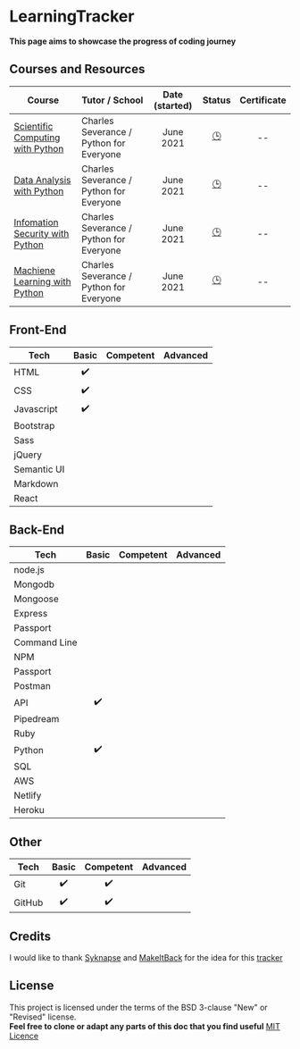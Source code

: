# LearningTracker
**This page aims to showcase the progress of coding journey** 

## Courses and Resources
| Course | Tutor / School | Date (started) | Status |  Certificate |
|--------|----------------|:----------------:|:--------:|:--------------:|
|[Scientific Computing with Python](https://www.freecodecamp.org/learn/scientific-computing-with-python/)| Charles Severance / Python for Everyone|June 2021|[:clock3:](# "In progress") | -- |
[Data Analysis with Python](https://www.freecodecamp.org/learn/data-analysis-with-python/)|Charles Severance / Python for Everyone|June 2021|[:clock3:](# "In progress") | -- |
[Infomation Security with Python](https://www.freecodecamp.org/learn/information-security/)| Charles Severance / Python for Everyone|June 2021|[:clock3:](# "In progress") | -- |
[Machiene Learning with Python](https://www.freecodecamp.org/learn/machine-learning-with-python/)| Charles Severance / Python for Everyone|June 2021|[:clock3:](# "In progress") | -- |


## Front-End
| Tech            |       Basic          |      Competent       |       Advanced       | 
|-----------------|:--------------------:|:--------------------:|:--------------------:|
|HTML             |:heavy_check_mark:|   |                    
|CSS              |:heavy_check_mark:|   |     
|Javascript       |:heavy_check_mark:|   |     
|Bootstrap        |                      |          
|Sass             |                      |   
|jQuery           |                      |   
|Semantic UI      |                      |   
|Markdown         |                      |   
|React            |                      |                     


## Back-End
| Tech            |       Basic          |      Competent       |       Advanced       | 
|-----------------|:--------------------:|:--------------------:|:--------------------:|
|node.js          |  |   |          | 
|Mongodb          |  |  |          |
|Mongoose         |  |  |          |
|Express          |  |  |          |
|Passport         |  |  |          |
|Command Line     |  |  |          |
|NPM              |  |  |          |
|Passport         |  |  |          |
|Postman          |  |  |          |
|API              | :heavy_check_mark: |  |          |
|Pipedream        |  |  |          |
|Ruby             |    |    |    |
|Python           | :heavy_check_mark:  |    |    |
|SQL              |    |    |    |
|AWS              |  |  |                      |
|Netlify          |  |  |                      |          
|Heroku           |  |  |                      |  


## Other  
| Tech            |       Basic          |      Competent       |       Advanced       | 
|-----------------|:--------------------:|:--------------------:|:--------------------:|
|Git              | :heavy_check_mark: | :heavy_check_mark: |                      |   
|GitHub           | :heavy_check_mark: | :heavy_check_mark: |                      |   

## Credits
I would like to thank [Syknapse](https://github.com/Syknapse) and [MakeItBack](https://github.com/MakeItBack) for the idea for this [tracker](https://github.com/Syknapse/My-Learning-Tracker-first-ten-months)

## License
This project is licensed under the terms of the BSD 3-clause "New" or "Revised" license.<br>
**Feel free to clone or adapt any parts of this doc that you find useful**
[MIT Licence](https://github.com/Syknapse/My-Learning-Tracker/blob/master/LICENSE)
